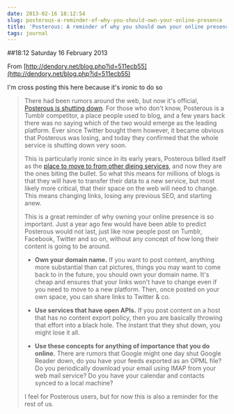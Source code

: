 ```yaml
---
date: 2013-02-16 18:12:54
slug: posterous-a-reminder-of-why-you-should-own-your-online-presence
title: 'Posterous: A reminder of why you should own your online presence'
tags: journal
---
```


##18:12 Saturday 16 February 2013

From [http://dendory.net/blog.php?id=511ecb55](http://dendory.net/blog.php?id=511ecb55)

 

I'm cross posting this here because it's ironic to do so

 

>  
> 
> There had been rumors around the web, but now it's official, [Posterous is shutting down](http://blog.posterous.com/thanks-from-posterous). For those who don't know, Posterous is a Tumblr competitor, a place people used to blog, and a few years back there was no saying which of the two would emerge as the leading platform. Ever since Twitter bought them however, it became obvious that Posterous was losing, and today they confirmed that the whole service is shutting down very soon.
> 
> This is particularly ironic since in its early years, Posterous billed itself as the [place to move to from other dieing services](http://blog.posterous.com/make-the-switch-to-posterous), and now they are the ones biting the bullet. So what this means for millions of blogs is that they will have to transfer their data to a new service, but most likely more critical, that their space on the web will need to change. This means changing links, losing any previous SEO, and starting anew.
> 
> This is a great reminder of why owning your online presence is so important. Just a year ago few would have been able to predict Posterous would not last, just like now people post on Tumblr, Facebook, Twitter and so on, without any concept of how long their content is going to be around.
> 
> * **Own your domain name.** If you want to post content, anything more substantial than cat pictures, things you may want to come back to in the future, you should own your domain name. It's cheap and ensures that your links won't have to change even if you need to move to a new platform. Then, once posted on your own space, you can share links to Twitter & co.
> 
> * **Use services that have open APIs.** If you post content on a host that has no content export policy, then you are basically throwing that effort into a black hole. The instant that they shut down, you might lose it all.
> 
> * **Use these concepts for anything of importance that you do online.** There are rumors that Google might one day shut Google Reader down, do you have your feeds exported as an OPML file? Do you periodically download your email using IMAP from your web mail service? Do you have your calendar and contacts synced to a local machine?
> 
> I feel for Posterous users, but for now this is also a reminder for the rest of us.
> 
>  
